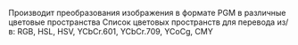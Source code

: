 Производит преобразования изображения в формате PGM в различные цветовые пространства
Список цветовых пространств для перевода из/в: RGB, HSL, HSV, YCbCr.601, YCbCr.709, YCoCg, CMY
